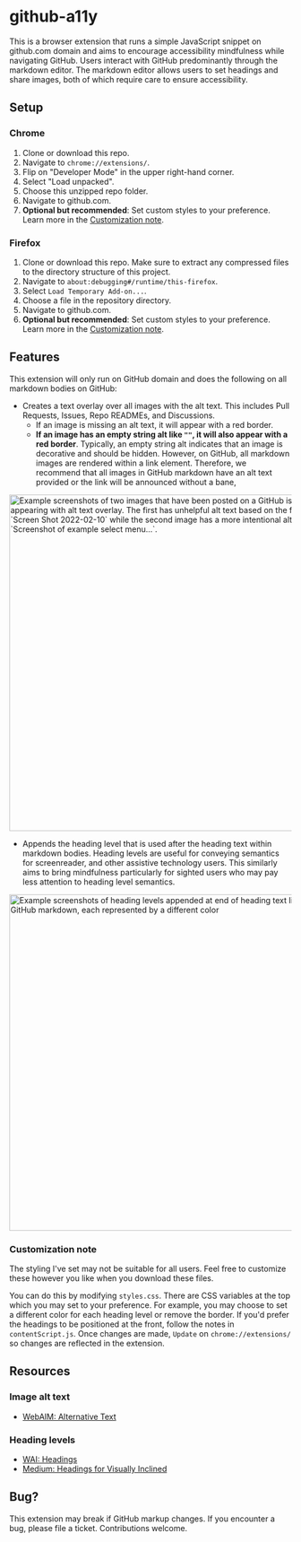 # github-a11y

This is a browser extension that runs a simple JavaScript snippet on github.com domain and aims to encourage accessibility mindfulness while navigating GitHub. Users interact with GitHub predominantly through the markdown editor. The markdown editor allows users to set headings and share images, both of which require care to ensure accessibility.

## Setup

### Chrome

1. Clone or download this repo.
2. Navigate to `chrome://extensions/`.
3. Flip on "Developer Mode" in the upper right-hand corner.
4. Select "Load unpacked".
5. Choose this unzipped repo folder.
6. Navigate to github.com.
7. **Optional but recommended**: Set custom styles to your preference. Learn more in the [Customization note](#customization-note).

### Firefox

1. Clone or download this repo. Make sure to extract any compressed files to the directory structure of this project.
2. Navigate to `about:debugging#/runtime/this-firefox`.
3. Select `Load Temporary Add-on...`.
4. Choose a file in the repository directory.
5. Navigate to github.com.
6. **Optional but recommended**: Set custom styles to your preference. Learn more in the [Customization note](#customization-note).

## Features

This extension will only run on GitHub domain and does the following on all markdown bodies on GitHub:

- Creates a text overlay over all images with the alt text. This includes Pull Requests, Issues, Repo READMEs, and Discussions.
  - If an image is missing an alt text, it will appear with a red border.
  - **If an image has an empty string alt like `""`, it will also appear with a red border**. Typically, an empty string alt indicates that an image is decorative and should be hidden. However, on GitHub, all markdown images are rendered within a link element. Therefore, we recommend that all images in GitHub markdown have an alt text provided or the link will be announced without a bane,

<img width="600" alt="Example screenshots of two images that have been posted on a GitHub issue, each appearing with alt text overlay. The first has unhelpful alt text based on the filename, `Screen Shot 2022-02-10` while the second image has a more intentional alt text, `Screenshot of example select menu...`." src="https://user-images.githubusercontent.com/16447748/154407948-1d02f35f-52ce-49ed-b098-e3528018230b.png">

- Appends the heading level that is used after the heading text within markdown bodies. Heading levels are useful for conveying semantics for screenreader, and other assistive technology users. This similarly aims to bring mindfulness particularly for sighted users who may pay less attention to heading level semantics.

<img width="600" alt="Example screenshots of heading levels appended at end of heading text line inside a GitHub markdown, each represented by a different color" src="https://user-images.githubusercontent.com/16447748/154763325-57ad4785-691c-4760-b0ca-b2e3cabacd1f.png">

### Customization note

The styling I've set may not be suitable for all users. Feel free to customize these however you like when you download these files.

You can do this by modifying `styles.css`. There are CSS variables at the top which you may set to your preference. For example, you may choose to set a different color for each heading level or remove the border. If you'd prefer the headings to be positioned at the front, follow the notes in `contentScript.js`. Once changes are made, `Update` on `chrome://extensions/` so changes are reflected in the extension.

## Resources

### Image alt text

- [WebAIM: Alternative Text](https://webaim.org/techniques/alttext/)

### Heading levels

- [WAI: Headings](https://www.w3.org/WAI/tutorials/page-structure/headings/)
- [Medium: Headings for Visually Inclined](https://medium.com/@inkblotty/headings-for-the-visually-inclined-c537e87865f)

## Bug?

This extension may break if GitHub markup changes.
If you encounter a bug, please file a ticket. Contributions welcome.
